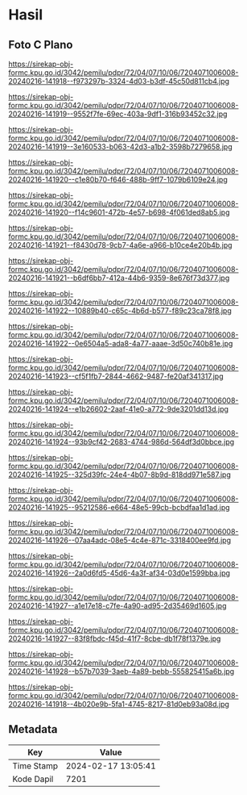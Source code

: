 # Hasil

## Foto C Plano

https://sirekap-obj-formc.kpu.go.id/3042/pemilu/pdpr/72/04/07/10/06/7204071006008-20240216-141918--f973297b-3324-4d03-b3df-45c50d811cb4.jpg

https://sirekap-obj-formc.kpu.go.id/3042/pemilu/pdpr/72/04/07/10/06/7204071006008-20240216-141919--9552f7fe-69ec-403a-9df1-316b93452c32.jpg

https://sirekap-obj-formc.kpu.go.id/3042/pemilu/pdpr/72/04/07/10/06/7204071006008-20240216-141919--3e160533-b063-42d3-a1b2-3598b7279658.jpg

https://sirekap-obj-formc.kpu.go.id/3042/pemilu/pdpr/72/04/07/10/06/7204071006008-20240216-141920--c1e80b70-f646-488b-9ff7-1079b6109e24.jpg

https://sirekap-obj-formc.kpu.go.id/3042/pemilu/pdpr/72/04/07/10/06/7204071006008-20240216-141920--f14c9601-472b-4e57-b698-4f061ded8ab5.jpg

https://sirekap-obj-formc.kpu.go.id/3042/pemilu/pdpr/72/04/07/10/06/7204071006008-20240216-141921--f8430d78-9cb7-4a6e-a966-b10ce4e20b4b.jpg

https://sirekap-obj-formc.kpu.go.id/3042/pemilu/pdpr/72/04/07/10/06/7204071006008-20240216-141921--b6df6bb7-412a-44b6-9359-8e676f73d377.jpg

https://sirekap-obj-formc.kpu.go.id/3042/pemilu/pdpr/72/04/07/10/06/7204071006008-20240216-141922--10889b40-c65c-4b6d-b577-f89c23ca78f8.jpg

https://sirekap-obj-formc.kpu.go.id/3042/pemilu/pdpr/72/04/07/10/06/7204071006008-20240216-141922--0e6504a5-ada8-4a77-aaae-3d50c740b81e.jpg

https://sirekap-obj-formc.kpu.go.id/3042/pemilu/pdpr/72/04/07/10/06/7204071006008-20240216-141923--cf5f1fb7-2844-4662-9487-fe20af341317.jpg

https://sirekap-obj-formc.kpu.go.id/3042/pemilu/pdpr/72/04/07/10/06/7204071006008-20240216-141924--e1b26602-2aaf-41e0-a772-9de3201dd13d.jpg

https://sirekap-obj-formc.kpu.go.id/3042/pemilu/pdpr/72/04/07/10/06/7204071006008-20240216-141924--93b9cf42-2683-4744-986d-564df3d0bbce.jpg

https://sirekap-obj-formc.kpu.go.id/3042/pemilu/pdpr/72/04/07/10/06/7204071006008-20240216-141925--325d39fc-24e4-4b07-8b9d-818dd971e587.jpg

https://sirekap-obj-formc.kpu.go.id/3042/pemilu/pdpr/72/04/07/10/06/7204071006008-20240216-141925--95212586-e664-48e5-99cb-bcbdfaa1d1ad.jpg

https://sirekap-obj-formc.kpu.go.id/3042/pemilu/pdpr/72/04/07/10/06/7204071006008-20240216-141926--07aa4adc-08e5-4c4e-871c-3318400ee9fd.jpg

https://sirekap-obj-formc.kpu.go.id/3042/pemilu/pdpr/72/04/07/10/06/7204071006008-20240216-141926--2a0d6fd5-45d6-4a3f-af34-03d0e1599bba.jpg

https://sirekap-obj-formc.kpu.go.id/3042/pemilu/pdpr/72/04/07/10/06/7204071006008-20240216-141927--a1e17e18-c7fe-4a90-ad95-2d35469d1605.jpg

https://sirekap-obj-formc.kpu.go.id/3042/pemilu/pdpr/72/04/07/10/06/7204071006008-20240216-141927--83f8fbdc-f45d-41f7-8cbe-db1f78f1379e.jpg

https://sirekap-obj-formc.kpu.go.id/3042/pemilu/pdpr/72/04/07/10/06/7204071006008-20240216-141928--b57b7039-3aeb-4a89-bebb-555825415a6b.jpg

https://sirekap-obj-formc.kpu.go.id/3042/pemilu/pdpr/72/04/07/10/06/7204071006008-20240216-141918--4b020e9b-5fa1-4745-8217-81d0eb93a08d.jpg


## Metadata

| Key        | Value               |
| ---------- | ------------------- |
| Time Stamp | 2024-02-17 13:05:41 |
| Kode Dapil | 7201                |



